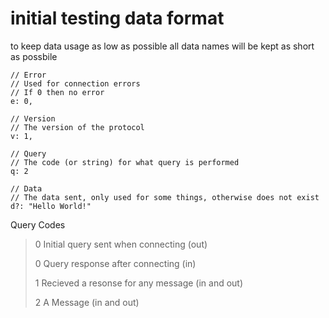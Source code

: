 # initial testing data format

to keep data usage as low as possible
all data names will be kept as short as possbile
```
// Error
// Used for connection errors
// If 0 then no error
e: 0,

// Version
// The version of the protocol
v: 1,

// Query
// The code (or string) for what query is performed
q: 2

// Data
// The data sent, only used for some things, otherwise does not exist
d?: "Hello World!"
```

Query Codes

> 0 Initial query sent when connecting  (out)
>
> 0 Query response after connecting (in)
>
> 1 Recieved a resonse for any message (in and out)
>
> 2 A Message (in and out)
